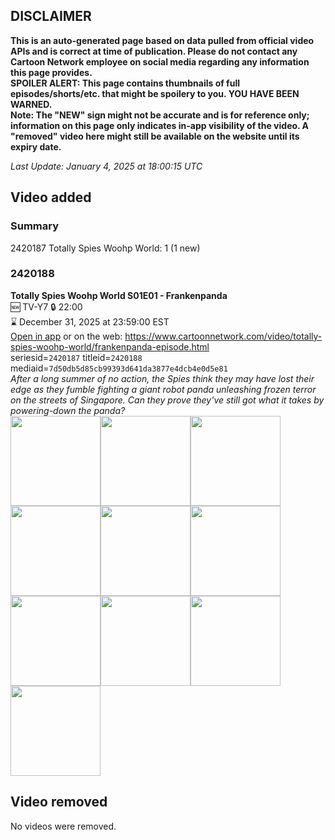 ## DISCLAIMER
**This is an auto-generated page based on data pulled from official video APIs and is correct at time of publication. Please do not contact any Cartoon Network employee on social media regarding any information this page provides.**  
**SPOILER ALERT: This page contains thumbnails of full episodes/shorts/etc. that might be spoilery to you. YOU HAVE BEEN WARNED.**  
**Note: The "NEW" sign might not be accurate and is for reference only; information on this page only indicates in-app visibility of the video. A "removed" video here might still be available on the website until its expiry date.**  

_Last Update: January 4, 2025 at 18:00:15 UTC_
## Video added
### Summary
2420187 Totally Spies Woohp World: 1 (1 new)  
### 2420188
**Totally Spies Woohp World S01E01 - Frankenpanda**  
🆕 TV-Y7 🔒 22:00  
⌛ December 31, 2025 at 23:59:00 EST  
[Open in app](https://cnvideo.sercomkc.org/redirector.html?type=cnapp&seriesid=2420187&titleid=2420188&mediaid=7d50db5d85cb99393d641da3877e4dcb4e0d5e81) or on the web: https://www.cartoonnetwork.com/video/totally-spies-woohp-world/frankenpanda-episode.html  
seriesid=`2420187` titleid=`2420188` mediaid=`7d50db5d85cb99393d641da3877e4dcb4e0d5e81`  
_After a long summer of no action, the Spies think they may have lost their edge as they fumble fighting a giant robot panda unleashing frozen terror on the streets of Singapore. Can they prove they've still got what it takes by powering-down the panda?_  
<a href="https://s3.amazonaws.com/cartoonorchestrator/2420188_001_1280x720.jpg"><img src="https://s3.amazonaws.com/cartoonorchestrator/2420188_001_640x360.jpg" height="144px" /></a><a href="https://s3.amazonaws.com/cartoonorchestrator/2420188_002_1280x720.jpg"><img src="https://s3.amazonaws.com/cartoonorchestrator/2420188_002_640x360.jpg" height="144px" /></a><a href="https://s3.amazonaws.com/cartoonorchestrator/2420188_003_1280x720.jpg"><img src="https://s3.amazonaws.com/cartoonorchestrator/2420188_003_640x360.jpg" height="144px" /></a><a href="https://s3.amazonaws.com/cartoonorchestrator/2420188_004_1280x720.jpg"><img src="https://s3.amazonaws.com/cartoonorchestrator/2420188_004_640x360.jpg" height="144px" /></a><a href="https://s3.amazonaws.com/cartoonorchestrator/2420188_005_1280x720.jpg"><img src="https://s3.amazonaws.com/cartoonorchestrator/2420188_005_640x360.jpg" height="144px" /></a><a href="https://s3.amazonaws.com/cartoonorchestrator/2420188_006_1280x720.jpg"><img src="https://s3.amazonaws.com/cartoonorchestrator/2420188_006_640x360.jpg" height="144px" /></a><a href="https://s3.amazonaws.com/cartoonorchestrator/2420188_007_1280x720.jpg"><img src="https://s3.amazonaws.com/cartoonorchestrator/2420188_007_640x360.jpg" height="144px" /></a><a href="https://s3.amazonaws.com/cartoonorchestrator/2420188_008_1280x720.jpg"><img src="https://s3.amazonaws.com/cartoonorchestrator/2420188_008_640x360.jpg" height="144px" /></a><a href="https://s3.amazonaws.com/cartoonorchestrator/2420188_009_1280x720.jpg"><img src="https://s3.amazonaws.com/cartoonorchestrator/2420188_009_640x360.jpg" height="144px" /></a><a href="https://s3.amazonaws.com/cartoonorchestrator/2420188_010_1280x720.jpg"><img src="https://s3.amazonaws.com/cartoonorchestrator/2420188_010_640x360.jpg" height="144px" /></a>
## Video removed
No videos were removed.  
